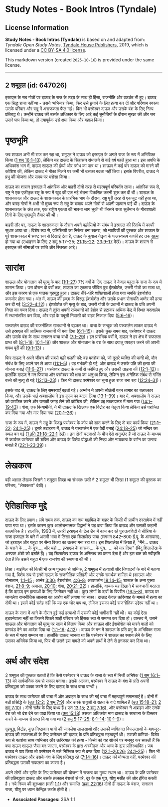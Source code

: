 # Study Notes - Book Intros (Tyndale)

## License Information

**Study Notes - Book Intros (Tyndale)** is based on and adapted from: _Tyndale Open Study Notes_, [Tyndale House Publishers](https://tyndaleopenresources.com/), 2019, which is licensed under a [CC BY-SA 4.0 license](https://creativecommons.org/licenses/by-sa/4.0/legalcode.en).

This markdown version (created `2025-10-16`) is provided under the same license.



--------------------------------

## 2 शमूएल (id: 647026)

इस्राएल के सब गोत्रों पर दाऊद के राज के उदय के साथ ही हिंसा, राजनीति और षड्यंत्र भी हुए। दाऊद एक सिद्ध राजा नहीं था \- उसने व्यभिचार किया, फिर उसे छुपाने के लिए हत्या कर दी और परिणाम स्वरूप उसके परिवार और राष्ट्र में अराजकता फैल गई। फिर भी परमेश्वर दाऊद और उसके वंश के लिए नित्य प्रतिबद्ध थे। उन्होंने दाऊद की उसके अधिकार के लिए आई कई चुनौतियों के दौरान सुरक्षा की और जब उसने पाप किया था, तो दयापूर्वक उसे क्षमा किया और बहाल किया।

पृष्ठभूमि
=========

जब शाऊल अभी भी राज कर रहा था, शमूएल ने दाऊद को इस्राएल के अगले राजा के रूप में अभिषिक्त किया ([1 शमू 16:1–13](https://ref.ly/1Sam16:1-1Sam16:13)), लेकिन यह दाऊद के सिंहासन संभालने से कई वर्ष पहले हुआ था। इस अवधि के अधिकांश भाग में, दाऊद शाऊल की ईर्ष्या और क्रोध का पात्र था। शाऊल ने कई बार दाऊद को मारने की कोशिश की, लेकिन दाऊद ने मौका मिलने पर कभी भी उसका बदला नहीं लिया। इसके विपरीत, दाऊद ने प्रभु की योजना और समय पर भरोसा किया।

दाऊद का शासन इस्राएल में आंतरिक और बाहरी दोनों तरह से महत्वपूर्ण परिवर्तन लाया। आंतरिक रूप से, राष्ट्र ने एक एकीकृत राष्ट्र के रूप में खुद की एक नई चेतना विकसित करनी शुरू कर दी थी। शाऊल के शासनकाल और दाऊद के शासनकाल के प्रारंभिक भाग के दौरान, राष्ट्र पूरी तरह से एकजुट नहीं हुआ था, और बारह गोत्रों ने अभी भी मुख्य रूप से राष्ट्र के बजाय अपने गोत्रों से अपनी पहचान पाई थी। दाऊद के शासनकाल के अंत तक, एक राष्ट्रीय एकता की भावना जाग चुकी थी जिसने राजा सुलैमान के गौरवशाली दिनों के लिए पृष्ठभूमि तैयार की थी।

बाहरी तौर पर, दाऊद के शासनकाल के दौरान अपने पड़ोसियों के संबंध में इस्राएल की स्तिथि में काफी सुधार आया था। विशेष रूप से, पलिश्तियों का निरंतर बना खतरा, जो न्यायियों की पुस्तक और शाऊल के पूरे शासनकाल में स्पष्ट रूप से दिखाई देता है, दाऊद के कुशल नेतृत्व के फलस्वरूप काफी हद तक [खत्म](https://ref.ly/2Sam5:17-2Sam5:25) हो गया था (उधाहरण के लिए 2 शमू 5:17–25; [21:15–22](https://ref.ly/2Sam21:15-2Sam21:22); [23:9–17](https://ref.ly/2Sam23:9-2Sam23:17) देखें)। दाऊद के शासन से इस्राएल की सीमाओं पर शांति और स्थिरता आई।

सारांश
======

शाऊल और योनातान की मृत्यु के बाद ([1:1–27](https://ref.ly/2Sam1:1-2Sam1:27)) 7½ वर्षों के लिए दाऊद ने केवल यहूदा के राजा के रूप में शासन किया। उस दौरान दो वर्षों तक, शाऊल का एकमात्र जीवित पुत्र ईशबोशेत, उत्तरी गोत्रों का राजा था, और इस कारण से एक घातक गृहयुद्ध हुआ। दाऊद धीरे\-धीरे शक्तिशाली होता गया जबकि ईशबोशेत कमजोर होता गया। अंत में, दाऊद की इच्छा के विरुद्ध ईशबोशेत और उसके प्रधान सेनापति अब्नेर की हत्या कर दी गई ([3:22–4:12](https://ref.ly/2Sam3:22-2Sam4:12))। ईशबोशेत की मृत्यु के बाद, उत्तरी गोत्रों के प्रधानों ने दाऊद के प्रति अपनी निष्ठा का वचन दिया। दाऊद ने तुरंत अपनी राजधानी को हेब्रोन से हटाकर अधिक केंद्र में स्थित यरूशलेम में स्थानांतरित कर दिया, और वहां के यबूसी निवासी को बाहर निकाल दिया ([5:6–16](https://ref.ly/2Sam5:6-2Sam5:16))।

यरूशलेम दाऊद की राजनीतिक राजधानी से बढ़कर था। वाचा के सन्दूक को यरूशलेम लाकर दाऊद ने उसे इस्राएल की आत्मिक राजधानी भी बना दिया ([6:1–15](https://ref.ly/2Sam6:1-2Sam6:15))। इसके कुछ समय बाद, परमेश्वर ने दाऊद और उसके वंश के साथ सनातन वाचा बांधी ([7:1–29](https://ref.ly/2Sam7:1-2Sam7:29))। इन प्रारंभिक वर्षों में, दाऊद ने हर क्षेत्र में सफलता प्राप्त की ([8:1–18](https://ref.ly/2Sam8:1-2Sam8:18); [10:1–19](https://ref.ly/2Sam10:1-2Sam10:19)) और शाऊल और योनातान के वंश के साथ दयालु व्यवहार करने की अपनी शपथ पूरी की ([9:1–13](https://ref.ly/2Sam9:1-2Sam9:13))।

फिर दाऊद ने अपने जीवन की सबसे बड़ी गलती की: वह बतशेबा को, जो दूसरे व्यक्ति की पत्नी थी, यौन संबंध के लिए अपने घर ले आया ([11:1–5](https://ref.ly/2Sam11:1-2Sam11:5))। वह गर्भवती हो गई, और दाऊद ने उसके पति की हत्या की योजना बनाई ([11:6–27](https://ref.ly/2Sam11:6-2Sam11:27))। परमेश्वर दाऊद के कर्मों से क्रोधित हुए और उसकी ताड़ना की ([12:1–12](https://ref.ly/2Sam12:1-2Sam12:12))। हालाँकि दाऊद ने मन फिराया और परमेश्वर की क्षमा का अनुभव किया, लेकिन इस अनैतिक संबंध से गर्भित बच्चे की मृत्यु हो गई ([12:13–23](https://ref.ly/2Sam12:13-2Sam12:23))। फिर भी दाऊद परमेश्वर का चुना हुआ राजा बना रहा ([12:24–31](https://ref.ly/2Sam12:24-2Sam12:31))।

इसके बाद से, दाऊद के लिए समस्याएँ बढ़ती गई। अम्नोन ने अपनी सौतेली बहन तामार का बलात्कार किया, और उसके भाई अबशालोम ने इस कृत्य का बदला लिया ([13:1–39](https://ref.ly/2Sam13:1-2Sam13:39))। बाद में, अबशालोम ने दाऊद को पराजित करने और उसकी जगह लेने की कोशिश की, लेकिन वह तख्तापलट में मारा गया ([14:1–19:43](https://ref.ly/2Sam14:1-2Sam19:43))। शेबा, एक बिन्यामीनी, ने भी दाऊद के खिलाफ एक विद्रोह का नेतृत्व किया लेकिन उसे पराजित कर दिया गया और मार दिया गया ([20:1–26](https://ref.ly/2Sam20:1-2Sam20:26))।

राजा के रूप में, दाऊद ने राष्ट्र के विरुद्ध परमेश्वर के कोप को शांत करने के लिए दो बार कार्य किया ([21:1–22](https://ref.ly/2Sam21:1-2Sam21:22); [24:1–25](https://ref.ly/2Sam24:1-2Sam24:25))। दूसरे उदाहरण में, दाऊद ने यरूशलेम में एक वेदी बनाई ([24:18–25](https://ref.ly/2Sam24:18-2Sam24:25)) जो मन्दिर का स्थल बन गई ([1 इति 21:18–22:1](https://ref.ly/1Chr21:18-1Chr22:1) देखें)। इन दोनों घटनाओं के बीच ऐसे अनुच्छेद हैं जो दाऊद के माध्यम से कार्यरत परमेश्वर की शक्ति और दाऊद के विशेष योद्धाओं की निष्ठा और नायकत्व के वर्णन का उत्सव मनाते हैं ([22:1–23:39](https://ref.ly/2Sam22:1-2Sam23:39))।

लेखकत्व
=======

वही अज्ञात लेखक जिसने 1 शमूएल लिखा था संभवतः उसी ने 2 शमूएल भी लिखा (1 शमूएल की पुस्तक का परिचय, "लेखकत्व" देखें)।

ऐतिहासिक मुद्दे
===============

दाऊद के लिए प्रमाण। लंबे समय तक, दाऊद का नाम बाइबिल के बाहर के किसी भी प्राचीन दस्तावेज में नहीं पाया गया था। इसके कारण कुछ आलोचनात्मक विद्वानों ने यह दावा किया कि दाऊद और उसकी कहानी काल्पनिक है। हालांकि, 1993 में, उत्तरी इस्राएल के टेल डैन में काम कर रहे पुरातत्वविदों ने सीरिया के राजा हजाएल के बारे में अरामी भाषा में लिखा एक शिलालेख पाया (लगभग 842–800 ई.पू. के आसपास), जो इस्राएल और यहूदा पर सैन्य विजय का उत्सव मना रहा था। इस शिलालेख में लिखा है, "मैंने... दाऊद के घराने के ... के पुत्र..., और यहो.... इस्राएल के शासक,... के पुत्र.. ... को मार दिया" (बिंदु शिलालेख के अस्पष्ट अंशो को दर्शाते हैं)। यह शिलालेख दाऊद के अस्तित्व का प्रमाण देता है और इस बात को स्वीकृति देता है कि उसने यहूदा में एक राजवंश की स्थापना की थी।

हिंसा। बाइबिल की किसी भी अन्य पुस्तक से अधिक, 2 शमूएल में हत्याओं और निष्पादनों के बारे में बताया गया है, विशेष रूप से इनमें दाऊद के राजनीतिक प्रतिद्वंदी और उनके समर्थक शामिल थे (शाऊल और योनातान, [1:1–15](https://ref.ly/2Sam1:1-2Sam1:15) ; अब्नेर [3:30](https://ref.ly/2Sam3:30); ईशबोशेत, [4:6–8](https://ref.ly/2Sam4:6-2Sam4:8); अबशालोम [18:14–15](https://ref.ly/2Sam18:14-2Sam18:15); शाऊल के अन्य पुरूष वंशज, [21:8–9](https://ref.ly/2Sam21:8-2Sam21:9); अमासा, [20:10](https://ref.ly/2Sam20:10); शेबा, [20:21–22](https://ref.ly/2Sam20:21-2Sam20:22))। हालांकि, वाचक यह दिखाने में सावधानी बरतता है कि दाऊद इन हत्याओं के लिए जिम्मेदार नहीं था। कुछ लोगों के दावों के विपरीत ([16:5–8](https://ref.ly/2Sam16:5-2Sam16:8)), दाऊद पर जानलेवा राजनीतिक लालसा का आरोप नहीं लगाया जा सका। दाऊद केवल ऊरिय्याह के मामले में हत्या का दोषी था। इसमें कोई संदेह नहीं कि यह एक घोर पाप था, लेकिन इसका कोई राजनीतिक उद्देश्य नहीं था।

दाऊद के सत्ता में आने के दौरान हुई कई हत्याओं में उसकी कोई भागीदारी नहीं थी। वह कोई ऐसा हड़पनेवाला नहीं था जिसने पिछले शाही परिवार को हिंसक रूप से समाप्त कर दिया हो। वास्तव में, उसने शाऊल और योनातान की मृत्यु पर सत्य में विलाप किया और शाऊल और ईशबोशेत को मारने वालों को प्राणदंड देने का आदेश दिया था ([1:1–16](https://ref.ly/2Sam1:1-2Sam1:16); [4:12](https://ref.ly/2Sam4:12))। दाऊद के मन में शाऊल के प्रति प्रभु के अभिषिक्त राजा के रूप में गहरा सम्मान था। हालाँकि दाऊद जानता था कि परमेश्वर ने शाऊल का स्थान लेने के लिए उसका अभिषेक किया था, फिर भी उसने इस मामले को अपने हाथों में लेने से इनकार कर दिया था।

अर्थ और संदेश
=============

2 शमूएल की पुस्तक बताती है कि कैसे परमेश्वर ने दाऊद के राजा के रूप में निजी अभिषेक ([1 समु 16:1–13](https://ref.ly/1Sam16:1-1Sam16:13)) को सार्वजनिक रूप से सफल बनाया। इसके अलावा, परमेश्वर ने दाऊद के वंश के प्रति अपनी प्रतिबद्धता को पक्का करने के लिए दाऊद के साथ वाचा बान्धी।

दाऊद के साथ परमेश्वर की वाचा में और अब्राहम के साथ की गई वाचा में महत्वपूर्ण समानताएं है। दोनों में बड़ी प्रसिद्धि के ([उत 12:2](https://ref.ly/Gen12:2); [2 शमु 7:9](https://ref.ly/2Sam7:9)) और उनके शत्रुओं से राहत के वादे शामिल हैं ([उत 15:18–21](https://ref.ly/Gen15:18-Gen15:21); [2 शमु 7:10](https://ref.ly/2Sam7:10))। दोनों सदैव के लिए बाध्य हैं ( उत [13:15](https://ref.ly/Gen13:15); [2 शमू 7:16](https://ref.ly/2Sam7:16)), और परमेश्वर ने अब्राहम और उनके वंश को जो देश देने का वादा किया था ([उत 15:18](https://ref.ly/Gen15:18)) उसका अधिकांश भाग दाऊद के साम्राज्य के विस्तार करने के माध्यम से प्राप्त किया गया था ([2 शमू 5:17–25](https://ref.ly/2Sam5:17-2Sam5:25); [8:1–14](https://ref.ly/2Sam8:1-2Sam8:14); [10:1–9](https://ref.ly/2Sam10:1-2Sam10:9))।

गृहयुद्ध, विद्रोह, कुछ निष्ठावान पात्रों की जानलेवा लालसाओं और उसकी व्यक्तिगत विफलताओं के बावजूद\- दाऊद की सफलताओं के लिए परमेश्वर की दाऊद के प्रति प्रतिबद्धता महत्वपूर्ण थी। उसकी कमियां\- विशेष रूप से बतशेबा साथ व्यभिचार और ऊरिरयाह की हत्या \- किसी को यह सोचने पर मजबूर कर सकती हैं कि क्या दाऊद शाऊल जैसा बन जाएगा, परमेश्वर के द्वारा अस्वीकृत और अन्य के द्वारा प्रतिस्थापित। जब दाऊद ने पाप किया तो परमेश्वर ने उसे निश्चित रूप से दण्ड दिया ([12:1–20:26](https://ref.ly/2Sam12:1-2Sam20:26); [24:1–25](https://ref.ly/2Sam24:1-2Sam24:25))। फिर भी परमेश्वर दाऊद और उसके वंश के लिए प्रतिबद्ध रहे ([7:14–16](https://ref.ly/2Sam7:14-2Sam7:16))। दाऊद की योग्यता नहीं, परमेश्वर की प्रतिबद्धता उसकी सफलता का कारण है।

अपने लोगों और सृष्टि के लिए परमेश्वर की योजना में राजत्व का मुख्य स्थान था। दाऊद के प्रति परमेश्वर की प्रतिबद्धता दाऊद और उसके तत्काल वंशजों से परे, दूर के एक पुत्र, यीशु मसीह की ओर इंगित करती है। नये नियम की शुरुआत (मत्ती [1:1](https://ref.ly/Matt1:1)) और समाप्ति ([प्रका 22:16](https://ref.ly/Rev22:16)) दोनों ही दाऊद के वंशज, सनातन राजा, यीशु पर ध्यान केन्द्रित करके होती है।

* **Associated Passages:** 2SA 1:1

